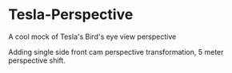 # Tesla-Perspective
A cool mock of Tesla's Bird's eye view perspective

Adding single side front cam perspective transformation, 5 meter perspective shift.
